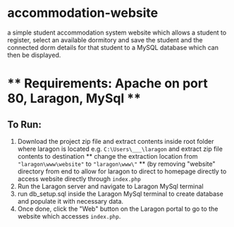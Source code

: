 # accommodation-website
a simple student accommodation system website which allows a student to register, select an available dormitory and save the student and the connected dorm details 
for that student to a MySQL database which can then be displayed.  

# ** Requirements: Apache on port 80, Laragon, MySql **

## **To Run**:
1) Download the project zip file and extract contents inside root folder where laragon is located e.g. `C:\Users\___\laragon` and extract zip file contents to destination 
** change the extraction location from `"laragon\www\website"` to `"laragon\www\"` ** (by removing "website" directory from end to allow for laragon to direct to homepage directly to access website directly through `index.php`
2) Run the Laragon server and navigate to Laragon MySql terminal 
3) run db_setup.sql inside the Laragon MySql terminal to create database and populate it with necessary data.
4) Once done, click the "Web" button on the Laragon portal to go to the website which accesses `index.php`.
